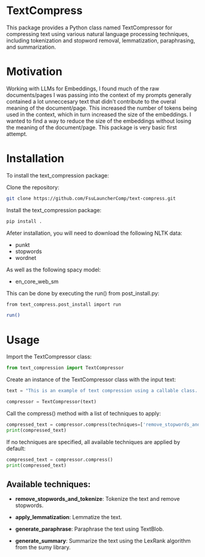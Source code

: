 # TextCompress
This package provides a Python class named TextCompressor for compressing text using various natural language processing techniques, including tokenization and stopword removal, lemmatization, paraphrasing, and summarization.

# Motivation

Working with LLMs for Embeddings, I found much of the raw documents/pages I was passing into the context of my prompts generally contained a lot unneccesary text that didn't contribute to the overal meaning of the document/page. This increased the number of tokens being used in the context, which in turn increased the size of the embeddings. I wanted to find a way to reduce the size of the embeddings without losing the meaning of the document/page. This package is very basic first attempt.

# Installation
To install the text_compression package:

Clone the repository:

```bash
git clone https://github.com/FsuLauncherComp/text-compress.git
```

Install the text_compression package:

```bash
pip install .
```

Afeter installation, you will need to download the following NLTK data:

- punkt
- stopwords
- wordnet

As well as the following spacy model:

- en_core_web_sm

This can be done by executing the run() from post_install.py:

```bash
from text_compress.post_install import run

run()
```

# Usage

Import the TextCompressor class:

```python
from text_compression import TextCompressor
```

Create an instance of the TextCompressor class with the input text:

```python
text = "This is an example of text compression using a callable class. Users can choose specific techniques to implement or use all techniques."

compressor = TextCompressor(text)
```

Call the compress() method with a list of techniques to apply:

```python
compressed_text = compressor.compress(techniques=['remove_stopwords_and_tokenize','generate_paraphrase','generate_summary'])
print(compressed_text)
```

If no techniques are specified, all available techniques are applied by default:

```python
compressed_text = compressor.compress()
print(compressed_text)
```

## Available techniques:

- **remove_stopwords_and_tokenize**: Tokenize the text and remove stopwords.

- **apply_lemmatization**: Lemmatize the text.

- **generate_paraphrase**: Paraphrase the text using TextBlob.

- **generate_summary**: Summarize the text using the LexRank algorithm from the sumy library.